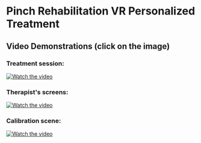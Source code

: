 # Pinch Rehabilitation VR Personalized Treatment

## Video Demonstrations (click on the image)

### Treatment session:

[![Watch the video](https://img.youtube.com/vi/UXDEtDIf8B0/maxresdefault.jpg)](https://youtu.be/UXDEtDIf8B0)

### Therapist's screens:

[![Watch the video](https://img.youtube.com/vi/yadUG_Av2Ak/maxresdefault.jpg)](https://youtu.be/yadUG_Av2Ak)

### Calibration scene:

[![Watch the video](https://img.youtube.com/vi/lT0ffMFEwuQ/maxresdefault.jpg)](https://youtu.be/lT0ffMFEwuQ)

